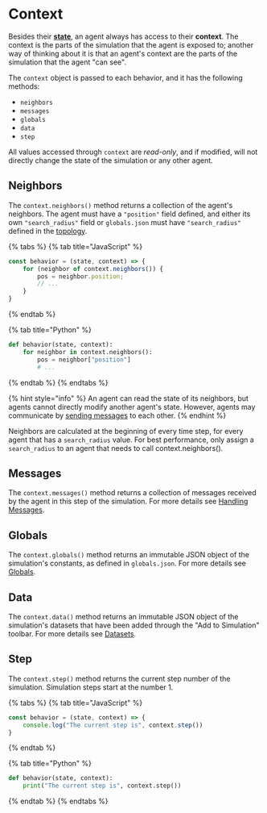 # Context

Besides their [**state**](state.md), an agent always has access to their **context**. The context is the parts of the simulation that the agent is exposed to; another way of thinking about it is that an agent's context are the parts of the simulation that the agent "can see".

The `context` object is passed to each behavior, and it has the following methods:

* `neighbors`
* `messages`
* `globals`
* `data`
* `step`

All values accessed through `context` are _read-only_, and if modified, will not directly change the state of the simulation or any other agent.

## Neighbors

The `context.neighbors()` method returns a collection of the agent's neighbors. The agent must have a `"position"` field defined, and either its own `"search_radius"` field or `globals.json` must have `"search_radius"` defined in the [topology](../configuration/topology/).

{% tabs %}
{% tab title="JavaScript" %}
```javascript
const behavior = (state, context) => {
    for (neighbor of context.neighbors()) {
        pos = neighbor.position;
        // ...
    }
}
```
{% endtab %}

{% tab title="Python" %}
```python
def behavior(state, context):
    for neighbor in context.neighbors():
        pos = neighbor["position"]
        # ...
```
{% endtab %}
{% endtabs %}

{% hint style="info" %}
An agent can read the state of its neighbors, but agents cannot directly modify another agent's state. However, agents may communicate by [sending messages](../agent-messages/sending-messages.md) to each other.
{% endhint %}

Neighbors are calculated at the beginning of every time step, for every agent that has a `search_radius` value. For best performance, only assign a `search_radius` to an agent that needs to call context.neighbors\(\).

## Messages

The `context.messages()` method returns a collection of messages received by the agent in this step of the simulation. For more details see [Handling Messages](../agent-messages/handling-messages.md).

## Globals

The `context.globals()` method returns an immutable JSON object of the simulation's constants, as defined in `globals.json`. For more details see [Globals](../configuration/).

## Data

The `context.data()` method returns an immutable JSON object of the simulation's datasets that have been added through the "Add to Simulation" toolbar. For more details see [Datasets](../datasets/).

## Step

The `context.step()` method returns the current step number of the simulation. Simulation steps start at the number 1.

{% tabs %}
{% tab title="JavaScript" %}
```javascript
const behavior = (state, context) => {
    console.log("The current step is", context.step())
}
```
{% endtab %}

{% tab title="Python" %}
```python
def behavior(state, context):
    print("The current step is", context.step())
```
{% endtab %}
{% endtabs %}

